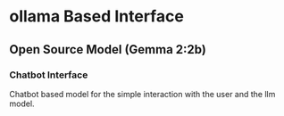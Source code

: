 # ollama Based Interface
## Open Source Model (Gemma 2:2b)
### Chatbot Interface

Chatbot based model for the simple interaction with the user and the llm model.
